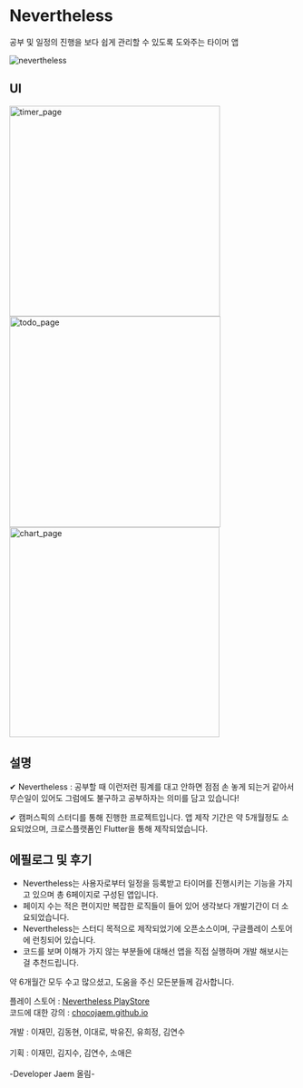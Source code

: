 # Nevertheless

공부 및 일정의 진행을 보다 쉽게 관리할 수 있도록 도와주는 타이머 앱

![nevertheless](https://user-images.githubusercontent.com/91131509/180715664-90fcfe6c-f5d6-4b80-a7c8-78f97927dc2a.png)

## UI

<img width="371" alt="timer_page" src="https://user-images.githubusercontent.com/91131509/180717235-67415153-4024-4917-9e95-5bb135007a69.png">
<img width="372" alt="todo_page" src="https://user-images.githubusercontent.com/91131509/180717241-f6f7a0dd-c1d8-4889-bf04-69b2c168feaa.png">
<img width="370" alt="chart_page" src="https://user-images.githubusercontent.com/91131509/180717247-d884f19a-73fd-4f25-8f60-ca78d102d72b.png">

## 설명

✔ Nevertheless : 공부할 때 이런저런 핑계를 대고 안하면 점점 손 놓게 되는거 같아서 무슨일이 있어도 그럼에도 불구하고 공부하자는 의미를 담고 있습니다!

✔ 캠퍼스픽의 스터디를 통해 진행한 프로젝트입니다. 앱 제작 기간은 약 5개월정도 소요되었으며, 크로스플랫폼인 Flutter을 통해 제작되었습니다.

## 에필로그 및 후기

- Nevertheless는 사용자로부터 일정을 등록받고 타이머를 진행시키는 기능을 가지고 있으며 총 6페이지로 구성된 앱입니다.  
- 페이지 수는 적은 편이지만 복잡한 로직들이 들어 있어 생각보다 개발기간이 더 소요되었습니다.  
- Nevertheless는 스터디 목적으로 제작되었기에 오픈소스이며, 구글플레이 스토어에 런칭되어 있습니다.  
- 코드를 보며 이해가 가지 않는 부분들에 대해선 앱을 직접 실행하며 개발 해보시는걸 추천드립니다.  

약 6개월간 모두 수고 많으셨고, 도움을 주신 모든분들께 감사합니다.

플레이 스토어 : [Nevertheless PlayStore](https://play.google.com/store/apps/details?id=com.vanillajaem.nevertheless)  
코드에 대한 강의 : [chocojaem.github.io](https://chocojaem.github.io/posts/nevertheless-01/)

개발 : 이재민, 김동현, 이대로, 박유진, 유희정, 김연수
<br>  
기획 : 이재민, 김지수, 김연수, 소애은  
<br>
-Developer Jaem 올림-
